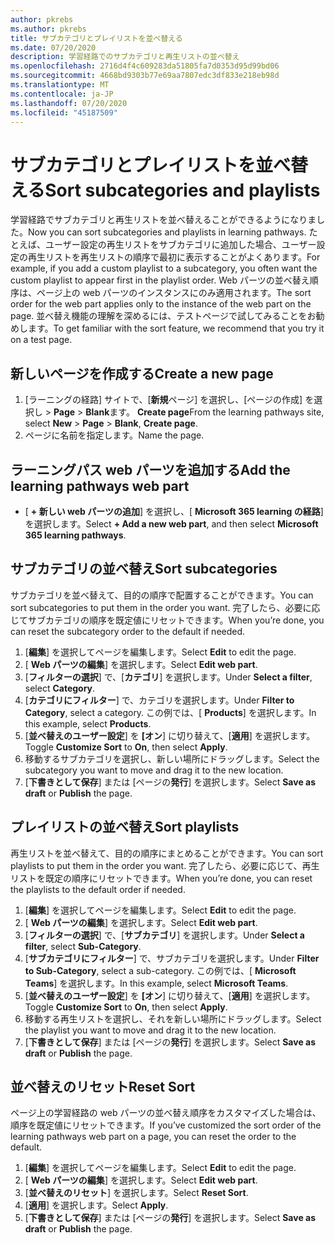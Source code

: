 ```yaml
---
author: pkrebs
ms.author: pkrebs
title: サブカテゴリとプレイリストを並べ替える
ms.date: 07/20/2020
description: 学習経路でのサブカテゴリと再生リストの並べ替え
ms.openlocfilehash: 2716d4f4c609283da51805fa7d0353d95d99bd06
ms.sourcegitcommit: 4668bd9303b77e69aa7807edc3df833e218eb98d
ms.translationtype: MT
ms.contentlocale: ja-JP
ms.lasthandoff: 07/20/2020
ms.locfileid: "45187509"
---
```

# <a name="sort-subcategories-and-playlists"></a><span data-ttu-id="0fc25-103">サブカテゴリとプレイリストを並べ替える</span><span class="sxs-lookup"><span data-stu-id="0fc25-103">Sort subcategories and playlists</span></span>

<span data-ttu-id="0fc25-104">学習経路でサブカテゴリと再生リストを並べ替えることができるようになりました。</span><span class="sxs-lookup"><span data-stu-id="0fc25-104">Now you can sort subcategories and playlists in learning pathways.</span></span> <span data-ttu-id="0fc25-105">たとえば、ユーザー設定の再生リストをサブカテゴリに追加した場合、ユーザー設定の再生リストを再生リストの順序で最初に表示することがよくあります。</span><span class="sxs-lookup"><span data-stu-id="0fc25-105">For example, if you add a custom playlist to a subcategory, you often want the custom playlist to appear first in the playlist order.</span></span> <span data-ttu-id="0fc25-106">Web パーツの並べ替え順序は、ページ上の web パーツのインスタンスにのみ適用されます。</span><span class="sxs-lookup"><span data-stu-id="0fc25-106">The sort order for the web part applies only to the instance of the web part on the page.</span></span> <span data-ttu-id="0fc25-107">並べ替え機能の理解を深めるには、テストページで試してみることをお勧めします。</span><span class="sxs-lookup"><span data-stu-id="0fc25-107">To get familiar with the sort feature, we recommend that you try it on a test page.</span></span> 

## <a name="create-a-new-page"></a><span data-ttu-id="0fc25-108">新しいページを作成する</span><span class="sxs-lookup"><span data-stu-id="0fc25-108">Create a new page</span></span>
1. <span data-ttu-id="0fc25-109">[ラーニングの経路] サイトで、[**新規**ページ] を選択し、[ページの作成] を選択し  >  **Page**  >  **Blank**ます。 **Create page**</span><span class="sxs-lookup"><span data-stu-id="0fc25-109">From the learning pathways site, select **New** > **Page** > **Blank**, **Create page**.</span></span>
2. <span data-ttu-id="0fc25-110">ページに名前を指定します。</span><span class="sxs-lookup"><span data-stu-id="0fc25-110">Name the page.</span></span>

## <a name="add-the-learning-pathways-web-part"></a><span data-ttu-id="0fc25-111">ラーニングパス web パーツを追加する</span><span class="sxs-lookup"><span data-stu-id="0fc25-111">Add the learning pathways web part</span></span>
- <span data-ttu-id="0fc25-112">[ **+ 新しい web パーツの追加**] を選択し、[ **Microsoft 365 learning の経路**] を選択します。</span><span class="sxs-lookup"><span data-stu-id="0fc25-112">Select **+ Add a new web part**, and then select **Microsoft 365 learning pathways**.</span></span>
 
## <a name="sort-subcategories"></a><span data-ttu-id="0fc25-113">サブカテゴリの並べ替え</span><span class="sxs-lookup"><span data-stu-id="0fc25-113">Sort subcategories</span></span>
<span data-ttu-id="0fc25-114">サブカテゴリを並べ替えて、目的の順序で配置することができます。</span><span class="sxs-lookup"><span data-stu-id="0fc25-114">You can sort subcategories to put them in the order you want.</span></span> <span data-ttu-id="0fc25-115">完了したら、必要に応じてサブカテゴリの順序を既定値にリセットできます。</span><span class="sxs-lookup"><span data-stu-id="0fc25-115">When you’re done, you can reset the subcategory order to the default if needed.</span></span>  
1. <span data-ttu-id="0fc25-116">[**編集**] を選択してページを編集します。</span><span class="sxs-lookup"><span data-stu-id="0fc25-116">Select **Edit** to edit the page.</span></span>
2. <span data-ttu-id="0fc25-117">[ **Web パーツの編集**] を選択します。</span><span class="sxs-lookup"><span data-stu-id="0fc25-117">Select **Edit web part**.</span></span>
3. <span data-ttu-id="0fc25-118">[**フィルターの選択**] で、[**カテゴリ**] を選択します。</span><span class="sxs-lookup"><span data-stu-id="0fc25-118">Under **Select a filter**, select **Category**.</span></span> 
4. <span data-ttu-id="0fc25-119">[**カテゴリにフィルター**] で、カテゴリを選択します。</span><span class="sxs-lookup"><span data-stu-id="0fc25-119">Under **Filter to Category**, select a category.</span></span> <span data-ttu-id="0fc25-120">この例では、[ **Products**] を選択します。</span><span class="sxs-lookup"><span data-stu-id="0fc25-120">In this example, select **Products**.</span></span> 
5. <span data-ttu-id="0fc25-121">[**並べ替えのユーザー設定**] を **[オン**] に切り替えて、[**適用**] を選択します。</span><span class="sxs-lookup"><span data-stu-id="0fc25-121">Toggle **Customize Sort** to **On**, then select **Apply**.</span></span> 
6. <span data-ttu-id="0fc25-122">移動するサブカテゴリを選択し、新しい場所にドラッグします。</span><span class="sxs-lookup"><span data-stu-id="0fc25-122">Select the subcategory you want to move and drag it to the new location.</span></span> 
7. <span data-ttu-id="0fc25-123">[**下書きとして保存**] または [ページの**発行**] を選択します。</span><span class="sxs-lookup"><span data-stu-id="0fc25-123">Select **Save as draft** or **Publish** the page.</span></span> 

## <a name="sort-playlists"></a><span data-ttu-id="0fc25-124">プレイリストの並べ替え</span><span class="sxs-lookup"><span data-stu-id="0fc25-124">Sort playlists</span></span>
<span data-ttu-id="0fc25-125">再生リストを並べ替えて、目的の順序にまとめることができます。</span><span class="sxs-lookup"><span data-stu-id="0fc25-125">You can sort playlists to put them in the order you want.</span></span> <span data-ttu-id="0fc25-126">完了したら、必要に応じて、再生リストを既定の順序にリセットできます。</span><span class="sxs-lookup"><span data-stu-id="0fc25-126">When you’re done, you can reset the playlists to the default order if needed.</span></span>  
1. <span data-ttu-id="0fc25-127">[**編集**] を選択してページを編集します。</span><span class="sxs-lookup"><span data-stu-id="0fc25-127">Select **Edit** to edit the page.</span></span>
2. <span data-ttu-id="0fc25-128">[ **Web パーツの編集**] を選択します。</span><span class="sxs-lookup"><span data-stu-id="0fc25-128">Select **Edit web part**.</span></span>
3. <span data-ttu-id="0fc25-129">[**フィルターの選択**] で、[**サブカテゴリ**] を選択します。</span><span class="sxs-lookup"><span data-stu-id="0fc25-129">Under **Select a filter**, select **Sub-Category**.</span></span> 
4. <span data-ttu-id="0fc25-130">[**サブカテゴリにフィルター**] で、サブカテゴリを選択します。</span><span class="sxs-lookup"><span data-stu-id="0fc25-130">Under **Filter to Sub-Category**, select a sub-category.</span></span> <span data-ttu-id="0fc25-131">この例では、[ **Microsoft Teams**] を選択します。</span><span class="sxs-lookup"><span data-stu-id="0fc25-131">In this example, select **Microsoft Teams**.</span></span>
5. <span data-ttu-id="0fc25-132">[**並べ替えのユーザー設定**] を **[オン**] に切り替えて、[**適用**] を選択します。</span><span class="sxs-lookup"><span data-stu-id="0fc25-132">Toggle **Customize Sort** to **On**, then select **Apply**.</span></span> 
6. <span data-ttu-id="0fc25-133">移動する再生リストを選択し、それを新しい場所にドラッグします。</span><span class="sxs-lookup"><span data-stu-id="0fc25-133">Select the playlist you want to move and drag it to the new location.</span></span> 
7. <span data-ttu-id="0fc25-134">[**下書きとして保存**] または [ページの**発行**] を選択します。</span><span class="sxs-lookup"><span data-stu-id="0fc25-134">Select **Save as draft** or **Publish** the page.</span></span> 

## <a name="reset-sort"></a><span data-ttu-id="0fc25-135">並べ替えのリセット</span><span class="sxs-lookup"><span data-stu-id="0fc25-135">Reset Sort</span></span>
<span data-ttu-id="0fc25-136">ページ上の学習経路の web パーツの並べ替え順序をカスタマイズした場合は、順序を既定値にリセットできます。</span><span class="sxs-lookup"><span data-stu-id="0fc25-136">If you’ve customized the sort order of the learning pathways web part on a page, you can reset the order to the default.</span></span>  
1. <span data-ttu-id="0fc25-137">[**編集**] を選択してページを編集します。</span><span class="sxs-lookup"><span data-stu-id="0fc25-137">Select **Edit** to edit the page.</span></span>
2. <span data-ttu-id="0fc25-138">[ **Web パーツの編集**] を選択します。</span><span class="sxs-lookup"><span data-stu-id="0fc25-138">Select **Edit web part**.</span></span>
3. <span data-ttu-id="0fc25-139">[**並べ替えのリセット**] を選択します。</span><span class="sxs-lookup"><span data-stu-id="0fc25-139">Select **Reset Sort**.</span></span> 
4. <span data-ttu-id="0fc25-140">[**適用**] を選択します。</span><span class="sxs-lookup"><span data-stu-id="0fc25-140">Select **Apply**.</span></span> 
5. <span data-ttu-id="0fc25-141">[**下書きとして保存**] または [ページの**発行**] を選択します。</span><span class="sxs-lookup"><span data-stu-id="0fc25-141">Select **Save as draft** or **Publish** the page.</span></span> 

